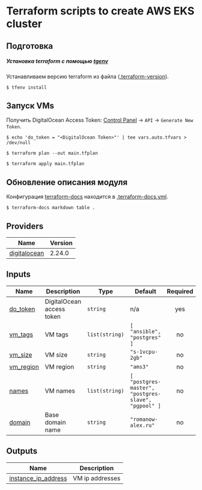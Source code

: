 # Terraform scripts to create AWS EKS cluster

## Подготовка

##### Установка terraform с помощью [tgenv](https://github.com/tfutils/tfenv)

Устанавливаем версию terraform из файла ([.terraform-version](.terraform-version)).

```shell
$ tfenv install
```

## Запуск VMs

Получить DigitalOcean Access Token: [Control Panel](https://cloud.digitalocean.com/) -> `API` -> `Generate New Token`.

```shell
$ echo 'do_token = "<DigitalOcean Token>"' | tee vars.auto.tfvars > /dev/null

$ terraform plan --out main.tfplan

$ terraform apply main.tfplan
```

## Обновление описания модуля

Конфигурация [terraform-docs](https://terraform-docs.io/) находится в [.terraform-docs.yml](.terraform-docs.yml).

```shell
$ terraform-docs markdown table .
```
<!-- BEGIN_TF_DOCS -->
## Providers

| Name | Version |
|------|---------|
| <a name="provider_digitalocean"></a> [digitalocean](#provider\_digitalocean) | 2.24.0 |

## Inputs

| Name | Description | Type | Default | Required |
|------|-------------|------|---------|:--------:|
| <a name="input_do_token"></a> [do\_token](#input\_do\_token) | DigitalOcean access token | `string` | n/a | yes |
| <a name="input_vm_tags"></a> [vm\_tags](#input\_vm\_tags) | VM tags | `list(string)` | ```[ "ansible", "postgres" ]``` | no |
| <a name="input_vm_size"></a> [vm\_size](#input\_vm\_size) | VM size | `string` | `"s-1vcpu-2gb"` | no |
| <a name="input_vm_region"></a> [vm\_region](#input\_vm\_region) | VM region | `string` | `"ams3"` | no |
| <a name="input_names"></a> [names](#input\_names) | VM names | `list(string)` | ```[ "postgres-master", "postgres-slave", "pgpool" ]``` | no |
| <a name="input_domain"></a> [domain](#input\_domain) | Base domain name | `string` | `"romanow-alex.ru"` | no |

## Outputs

| Name | Description |
|------|-------------|
| <a name="output_instance_ip_address"></a> [instance\_ip\_address](#output\_instance\_ip\_address) | VM ip addresses |
<!-- END_TF_DOCS -->